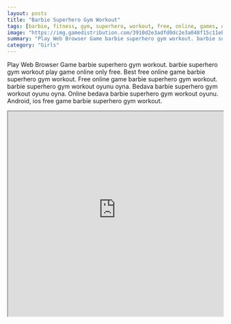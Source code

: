 ```yaml
---
layout: posts
title: "Barbie Superhero Gym Workout"
tags: [barbie, fitness, gym, superhero, workout, free, online, games, oyna, game, free, games, play, play, games]
image: "https://img.gamedistribution.com/3910d2e3adfd0dc2e3a048f15c11eb74.jpg"
summary: "Play Web Browser Game barbie superhero gym workout. barbie superhero gym workout play game online only free. Best free online game barbie superhero gym workout. Free online game barbie superhero gym workout. barbie superhero gym workout oyunu oyna. Bedava barbie superhero gym workout oyunu oyna. Online bedava barbie superhero gym workout oyunu. Android, ios free game barbie superhero gym workout."
category: "Girls"
---
```


Play Web Browser Game barbie superhero gym workout. barbie superhero gym workout play game online only free. Best free online game barbie superhero gym workout. Free online game barbie superhero gym workout. barbie superhero gym workout oyunu oyna. Bedava barbie superhero gym workout oyunu oyna. Online bedava barbie superhero gym workout oyunu. Android, ios free game barbie superhero gym workout.

<iframe width="100%" height="480px;" src="https://flash.gamedistribution.com?game=3910d2e3adfd0dc2e3a048f15c11eb74"></iframe>